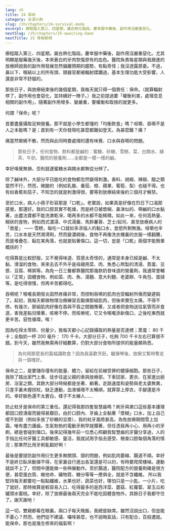 ```yaml
---
lang: zh
title: 24 保命
category: 水深火熱
slug: /zh/chapters/24-survival-mode
excerpt: 療程踏入第三、四星期，屬白熱化階段。慶幸服中藥後，副作用沒嚴重惡化。
nextSlug: /zh/chapters/25-awaiting-dawn
nextTitle: 25 等候黎明
---
```


<p class="cn">療程踏入第三、四星期，屬白熱化階段。慶幸服中藥後，副作用沒嚴重惡化。尤其明顯是服藥幾天後，本來蒼白的牙肉恢復原有的血色。醫院負責每星期與我跟進的放療師說我的副作用發展忽然偏離預期的趨勢，有點奇怪；我沒透露原委。不過，鼻以下、喉結以上的所有頭、頸器官都被輻射蹂躪過，基本生理功能大受影響，人還是非常不舒服的。

<p class="cn">那些日子，與放療結束後的幾個星期，我每天就只得一個責任：保命。（就算輻射停了，副作用也會惡化，並持續好一陣子。）我之前提過要「權衡利害，處理息息相關的副作用」，隨著副作用增多、變嚴重，要權衡和取捨的就更多。

<p class="cn">何謂「保命」呢？

<p class="cn">首要盡量攝取足夠營養。那不就是小學生都懂的「均衡飲食」嗎？咀嚼、吞嚥不是人之本能嗎？是；直到有一天你發現吃甚麼都難如登天。為甚麼難？痛？

<p class="cn">痛當然縈繞不散，然而與此同時要處理的還有味覺、口水與吞嚥的問題。

<blockquote class="cn">那些日子，任何食物、飲料都是鹹的：蜜糖、砂糖、雪糕、菜、白開水、綠茶、牛奶、醫院的營養劑......全都是一模一樣的鹹。</blockquote>

<p class="cn">幸好嗅覺無損，否則就連蜜糖水與開水都無從分辨了。

<p class="cn">除了鹹味外，大部分平日能吃的食物都忽然變得刺激。香料、胡椒、辣椒、醋之類當然不行，然而，微酸的（例如乳酪、番茄、橙、蘋果、葡萄、梨）也碰不得。也有如香蕉和茄子，不知怎的就是刺激得很，要等到放療結束後約三個月才解禁。

<p class="cn">至於口水，病人小冊子形容那是「口乾」。老實說，如果真是好像在烈日下口渴那感覺，那還好。我的口腔其實不乾燥，而是終日被漿糊、鼻涕似的、帶鹹的口水黏著，出盡法寶都不能洗漱乾凈，喝再多的水都不能稀釋。如此一來，任何高熱量、糊狀的食物，例如西式濃湯、中式湯羹、馬鈴薯蓉、芝士/起司、甚至放療病人的「救星」 —— 雪糕，每吃一口就如多添惱人的黏口水，食慾所剩無幾。咀嚼也辛苦，口水本是天然潤滑劑，然而變濃稠後，食物不再像洗衣機裏的衣服一樣翻騰，而是堆疊在、黏在某角落，也就是貼著傷口。這一切，豈是「口乾」兩個字能簡單概括的？

<p class="cn">吃得算是比較舒服，又不覺得味道、質感太奇怪的，通常是本身已經是鹹、不太黏、滑溜的食物，來來去去不外乎是母親用菜、肉、魚悉心熬製的清湯、蒸蛋、豆漿、豆腐、稀粥等。為免一日三餐都靠醫院那幾款奶昔味道的營養劑，我通常會輔以「正常」固體食物，例如菜、肉、魚、湯麵、意大利麵、老婆餅、牛角包、蛋撻等。是吃得很慢，但再辛苦都得吃。

<p class="cn">吞嚥呢？喉嚨長期發炎固然疼痛非常，而控制吞嚥的肌肉也受輻射所傷而變遲鈍了。起初，我每天都做物理治療練習去鍛煉那組肌肉，但後來實在太痛，不得不停。有幾次，那組肌肉好像在吞與不吞之間猶豫著，又或者把食物送往氣管而非食道，害我差點兒嗆著，咳嗽不停。而咳嗽呢，它又令喉嚨添新傷口，之後吃東西就更辛苦。惡性循環，唉！

<p class="cn">因為吃得太零碎、份量少，我每天都小心記錄攝取的熱量是否達標；蒸蛋： 80 千卡；全脂奶一杯 200 毫升： 170 千卡。大部分日子，吃夠 700 千卡左右已算很不錯。到今天，雖然我無需再仔細數算，仍對大部分食物所提供的能量頗熟悉。

<blockquote class="cn">為何用那麼長的篇幅講飲食？因為我喜歡烹飪。繼彈琴後，放療又暫時奪走另一個嗜好。</blockquote>

<p class="cn">保命之二，是要儲存僅有的能量、體力，留給在前線受罪的健康細胞。那些日子，我除了踏出家門上車、徒步往返父親的車與放療部，下車回家、更衣、在家進出廚房、浴室之類，其餘大部分時候都是坐著、躺著。走路速度和姿勢與老太婆無異，只差手裏未握拐杖。缺乏運動，血液循環不太暢順，就算穿上厚衣，手腳還是冷的。幸好臉色還不太蒼白，樣子不太嚇人......

<p class="cn">防止蛀牙是保命的第三重任。還記得我那四隻智慧齒嗎？刷牙與漱口這些基本護理都因口腔潰瘍而變得甚艱巨。由於口腔內、牙齒上全黏著「漿糊」口水，加上自己嚐不到甜（例如多放了砂糖的豆漿），我的蛀牙風險甚高。為免放療期間雪上加霜，唯有盡力護齒。生氣勃勃的電動牙刷早就擱著，但任憑我再小心、用再小的牙刷，總是會碰到傷口。後來記得幾年前一位悉心照顧我智慧齒的牙醫分享過，人的手指比任何牙醫工具都敏感、靈活，我就試用手指去感受、檢查口腔每個角落的情況；那果然比用牙刷亂戳好啊！

<p class="cn">最後是要提防副作用衍生更多無關頭、頸的問題，例如肌肉萎縮、腸道不順。幸好不是終日臥床動彈不得，在家裏自行進出各室還是可以的，有時要爬爬樓梯。運動就談不上了，但間中還能做一些伸展動作。至於腸道，醫院配方的營養劑確是很方便，甚麼蛋白質、維他命、礦物質、糖分等等一應俱全，就是不含纖維。 所以我堅持每天都要吃一點點纖維，水果也好，蔬菜也好，哪怕只是一小匙、一小片，吃了就好。那時候算是較容易入口、吃得最多的是西洋菜、蘑菇、紅蘿蔔、翠玉瓜和罐頭水蜜桃。幸好，除了放療最後兩天完全不能吃固體食物外，其餘日子我都守住了。謝天謝地！

<p class="cn">這一切，雙親都看在眼裏。兩口子每天晚飯，我總是缺席。雖然沒說出口，但豈能不憂心？然而，他們從不建議、囉嗦甚麼，也不說晦氣話，只有配合，百般遷就。能保命，那也是幾生修來的福氣啊！
